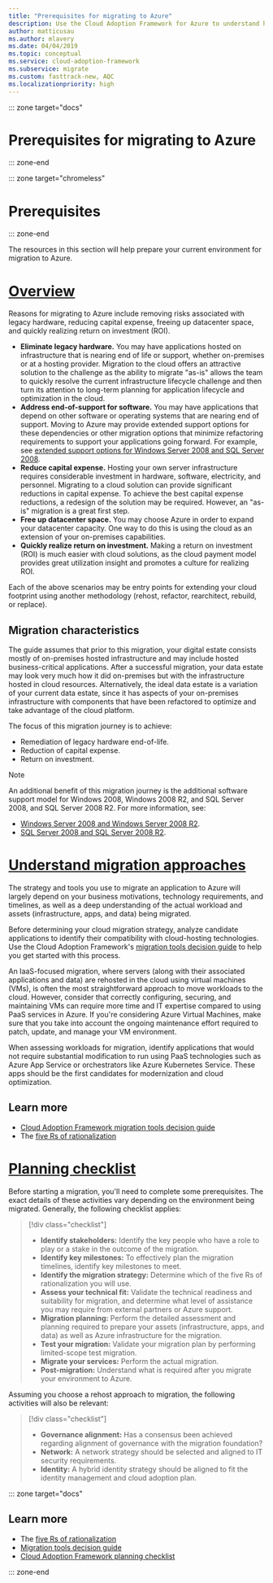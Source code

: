 ```yaml
---
title: "Prerequisites for migrating to Azure"
description: Use the Cloud Adoption Framework for Azure to understand how to prepare for Azure migration and what prerequisites you need for a successful migration project.
author: matticusau
ms.author: mlavery
ms.date: 04/04/2019
ms.topic: conceptual
ms.service: cloud-adoption-framework
ms.subservice: migrate
ms.custom: fasttrack-new, AQC
ms.localizationpriority: high
---
```


::: zone target="docs"

# Prerequisites for migrating to Azure

::: zone-end

::: zone target="chromeless"

# Prerequisites

::: zone-end

The resources in this section will help prepare your current environment for migration to Azure.

# [Overview](#tab/Overview)

Reasons for migrating to Azure include removing risks associated with legacy hardware, reducing capital expense, freeing up datacenter space, and quickly realizing return on investment (ROI).

- **Eliminate legacy hardware.** You may have applications hosted on infrastructure that is nearing end of life or support, whether on-premises or at a hosting provider. Migration to the cloud offers an attractive solution to the challenge as the ability to migrate "as-is" allows the team to quickly resolve the current infrastructure lifecycle challenge and then turn its attention to long-term planning for application lifecycle and optimization in the cloud.
- **Address end-of-support for software.** You may have applications that depend on other software or operating systems that are nearing end of support. Moving to Azure may provide extended support options for these dependencies or other migration options that minimize refactoring requirements to support your applications going forward. For example, see [extended support options for Windows Server 2008 and SQL Server 2008](https://azure.microsoft.com/blog/announcing-new-options-for-sql-server-2008-and-windows-server-2008-end-of-support).
- **Reduce capital expense.** Hosting your own server infrastructure requires considerable investment in hardware, software, electricity, and personnel. Migrating to a cloud solution can provide significant reductions in capital expense. To achieve the best capital expense reductions, a redesign of the solution may be required. However, an "as-is" migration is a great first step.
- **Free up datacenter space.** You may choose Azure in order to expand your datacenter capacity. One way to do this is using the cloud as an extension of your on-premises capabilities.
- **Quickly realize return on investment.** Making a return on investment (ROI) is much easier with cloud solutions, as the cloud payment model provides great utilization insight and promotes a culture for realizing ROI.

Each of the above scenarios may be entry points for extending your cloud footprint using another methodology (rehost, refactor, rearchitect, rebuild, or replace).

## Migration characteristics

The guide assumes that prior to this migration, your digital estate consists mostly of on-premises hosted infrastructure and may include hosted business-critical applications. After a successful migration, your data estate may look very much how it did on-premises but with the infrastructure hosted in cloud resources. Alternatively, the ideal data estate is a variation of your current data estate, since it has aspects of your on-premises infrastructure with components that have been refactored to optimize and take advantage of the cloud platform.

The focus of this migration journey is to achieve:

- Remediation of legacy hardware end-of-life.
- Reduction of capital expense.
- Return on investment.

> [!NOTE]
> An additional benefit of this migration journey is the additional software support model for Windows 2008, Windows 2008 R2, and SQL Server 2008, and SQL Server 2008 R2. For more information, see:
>
> - [Windows Server 2008 and Windows Server 2008 R2](https://www.microsoft.com/cloud-platform/windows-server-2008).
> - [SQL Server 2008 and SQL Server 2008 R2](https://www.microsoft.com/sql-server/sql-server-2008).

# [Understand migration approaches](#tab/Approach)

The strategy and tools you use to migrate an application to Azure will largely depend on your business motivations, technology requirements, and timelines, as well as a deep understanding of the actual workload and assets (infrastructure, apps, and data) being migrated.

Before determining your cloud migration strategy, analyze candidate applications to identify their compatibility with cloud-hosting technologies. Use the Cloud Adoption Framework's [migration tools decision guide](../../decision-guides/migrate-decision-guide/index.md) to help you get started with this process.

An IaaS-focused migration, where servers (along with their associated applications and data) are rehosted in the cloud using virtual machines (VMs), is often the most straightforward approach to move workloads to the cloud. However, consider that correctly configuring, securing, and maintaining VMs can require more time and IT expertise compared to using PaaS services in Azure. If you're considering Azure Virtual Machines, make sure that you take into account the ongoing maintenance effort required to patch, update, and manage your VM environment.

When assessing workloads for migration, identify applications that would not require substantial modification to run using PaaS technologies such as Azure App Service or orchestrators like Azure Kubernetes Service. These apps should be the first candidates for modernization and cloud optimization.

## Learn more

- [Cloud Adoption Framework migration tools decision guide](../../decision-guides/migrate-decision-guide/index.md)
- The [five Rs of rationalization](../../digital-estate/5-rs-of-rationalization.md)

# [Planning checklist](#tab/Checklist)

Before starting a migration, you'll need to complete some prerequisites. The exact details of these activities vary depending on the environment being migrated. Generally, the following checklist applies:

> [!div class="checklist"]
>
> - **Identify stakeholders:** Identify the key people who have a role to play or a stake in the outcome of the migration.
> - **Identify key milestones:** To effectively plan the migration timelines, identify key milestones to meet.
> - **Identify the migration strategy:** Determine which of the five Rs of rationalization you will use.
> - **Assess your technical fit:** Validate the technical readiness and suitability for migration, and determine what level of assistance you may require from external partners or Azure support.
> - **Migration planning:** Perform the detailed assessment and planning required to prepare your assets (infrastructure, apps, and data) as well as Azure infrastructure for the migration.
> - **Test your migration:** Validate your migration plan by performing limited-scope test migration.
> - **Migrate your services:** Perform the actual migration.
> - **Post-migration:** Understand what is required after you migrate your environment to Azure.

Assuming you choose a rehost approach to migration, the following activities will also be relevant:

> [!div class="checklist"]
>
> - **Governance alignment:** Has a consensus been achieved regarding alignment of governance with the migration foundation?
> - **Network:** A network strategy should be selected and aligned to IT security requirements.
> - **Identity:** A hybrid identity strategy should be aligned to fit the identity management and cloud adoption plan.

::: zone target="docs"

<!-- markdownlint-disable MD024 -->

## Learn more

- The [five Rs of rationalization](../../digital-estate/5-rs-of-rationalization.md)
- [Migration tools decision guide](../../decision-guides/migrate-decision-guide/index.md)
- [Cloud Adoption Framework planning checklist](../migration-considerations/prerequisites/planning-checklist.md)

::: zone-end
